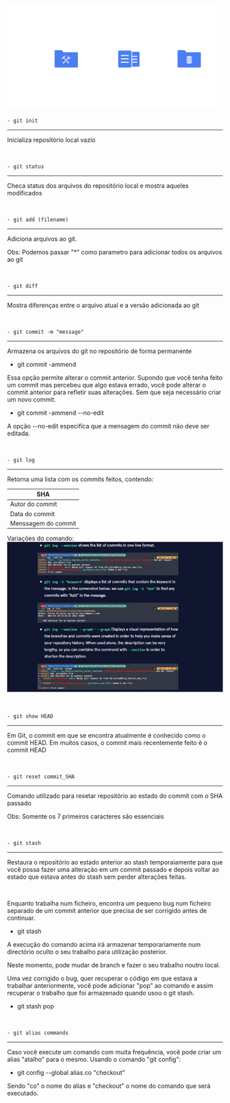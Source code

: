 ![alt text](git_workflow_fullwidth.png)


    - git init
- - - 
Inicializa repositório local vazio 

<br>

    - git status
- - -
Checa status dos arquivos do repositório local e mostra aqueles modificados 

<br>

    - git add (filename)
- - -
Adiciona arquivos ao git.

Obs: Podemos passar "*" como parametro para adicionar todos os arquivos ao git

<br>

    - git diff
- - - 
Mostra diferenças entre o arquivo atual e a versão adicionada ao git 

<br>

    - git commit -m "message"
- - -
Armazena os arquivos do git no repositório de forma permanente

- git commit -ammend 

Essa opção permite alterar o commit anterior. Supondo que você tenha feito um commit mas percebeu que algo estava errado, você pode alterar o commit anterior para refletir suas alterações. Sem que seja necessário criar um novo commit.

- git commit -ammend --no-edit
  
A opção --no-edit especifíca que a mensagem do commit não deve ser editada.

<br>

    - git log
- - -
Retorna uma lista com os commits feitos, contendo:

| SHA |
|---|
| Autor do commit |
| Data do commit |
| Menssagem do commit |

Variações do comando:
![alt text](git_log.jpg)


<br>

    - git show HEAD
- - -
Em Git, o commit em que se encontra atualmente é conhecido como o commit HEAD. Em muitos casos, o commit mais recentemente feito é o commit HEAD

<br>

    - git reset commit_SHA
- - -
Comando utilizado para resetar repositório ao estado do commit com o SHA passado

Obs: Somente os 7 primeiros caracteres são essenciais 

<br>

    - git stash
- - -
Restaura o repositório ao estado anterior ao stash temporaiamente para que você  possa fazer uma alteração em um commit passado e depois voltar ao estado que estava antes do stash sem perder alterações feitas.

<br>

Enquanto trabalha num ficheiro, encontra um pequeno bug num ficheiro separado de um commit anterior que precisa de ser corrigido antes de continuar.

- git stash

A execução do comando acima irá armazenar temporariamente num directório oculto o seu trabalho para utilização posterior.

Neste momento, pode mudar de branch e fazer o seu trabalho noutro local.

Uma vez corrigido o bug, quer recuperar o código em que estava a trabalhar anteriormente, você pode adicionar "pop" ao comando e assim recuperar o trabalho que foi armazenado quando usou o git stash.

- git stash pop


<br>

    - git alias commands
- - -

Caso você execute um comando com muita frequência, você pode criar um alias "atalho" para o mesmo. Usando o comando "git config":

- git config --global alias.co "checkout"

Sendo "co" o nome do alias e "checkout" o nome do comando que será executado.